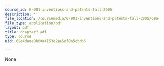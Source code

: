 ```yaml
---
course_id: 6-901-inventions-and-patents-fall-2005
description: ''
file_location: /coursemedia/6-901-inventions-and-patents-fall-2005/69a4daaa8b00a4153e2ae5ef0a5cbdb6_chapter7.pdf
file_type: application/pdf
layout: pdf
title: chapter7.pdf
type: course
uid: 69a4daaa8b00a4153e2ae5ef0a5cbdb6

---
```

None